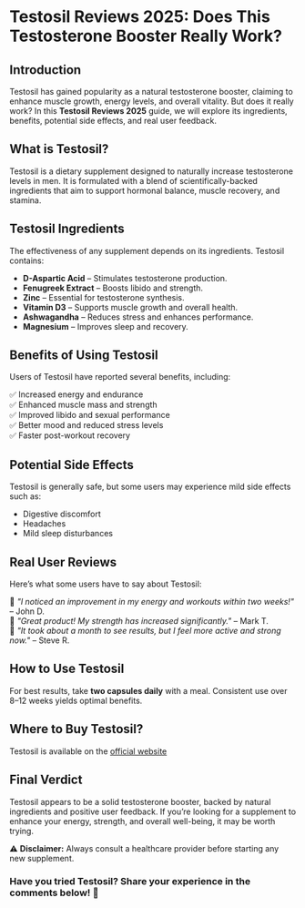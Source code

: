 # Testosil Reviews 2025: Does This Testosterone Booster Really Work?

## Introduction
Testosil has gained popularity as a natural testosterone booster, claiming to enhance muscle growth, energy levels, and overall vitality. But does it really work? In this **Testosil Reviews 2025** guide, we will explore its ingredients, benefits, potential side effects, and real user feedback.

## What is Testosil?
Testosil is a dietary supplement designed to naturally increase testosterone levels in men. It is formulated with a blend of scientifically-backed ingredients that aim to support hormonal balance, muscle recovery, and stamina.

## Testosil Ingredients
The effectiveness of any supplement depends on its ingredients. Testosil contains:

- **D-Aspartic Acid** – Stimulates testosterone production.
- **Fenugreek Extract** – Boosts libido and strength.
- **Zinc** – Essential for testosterone synthesis.
- **Vitamin D3** – Supports muscle growth and overall health.
- **Ashwagandha** – Reduces stress and enhances performance.
- **Magnesium** – Improves sleep and recovery.

## Benefits of Using Testosil
Users of Testosil have reported several benefits, including:

✅ Increased energy and endurance  
✅ Enhanced muscle mass and strength  
✅ Improved libido and sexual performance  
✅ Better mood and reduced stress levels  
✅ Faster post-workout recovery  

## Potential Side Effects
Testosil is generally safe, but some users may experience mild side effects such as:

- Digestive discomfort
- Headaches
- Mild sleep disturbances

## Real User Reviews
Here’s what some users have to say about Testosil:

💬 *"I noticed an improvement in my energy and workouts within two weeks!"* – John D.  
💬 *"Great product! My strength has increased significantly."* – Mark T.  
💬 *"It took about a month to see results, but I feel more active and strong now."* – Steve R.  

## How to Use Testosil
For best results, take **two capsules daily** with a meal. Consistent use over 8–12 weeks yields optimal benefits.

## Where to Buy Testosil?
Testosil is available on the [official website](https://www.testosil.com/ct/959301)

## Final Verdict
Testosil appears to be a solid testosterone booster, backed by natural ingredients and positive user feedback. If you’re looking for a supplement to enhance your energy, strength, and overall well-being, it may be worth trying.

⚠️ **Disclaimer:** Always consult a healthcare provider before starting any new supplement.


### Have you tried Testosil? Share your experience in the comments below! 🚀
